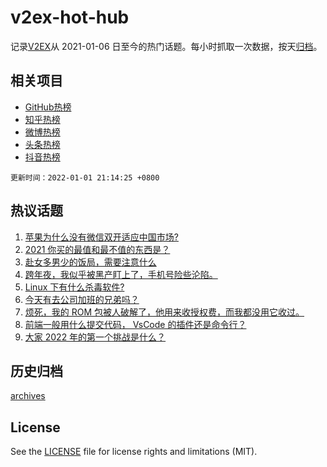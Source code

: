 # v2ex-hot-hub

 记录[V2EX](https://www.v2ex.com/)从 2021-01-06 日至今的热门话题。每小时抓取一次数据，按天[归档](archives)。
 
 ## 相关项目

- [GitHub热榜](https://github.com/lonnyzhang423/github-hot-hub)
- [知乎热榜](https://github.com/lonnyzhang423/zhihu-hot-hub)
- [微博热榜](https://github.com/lonnyzhang423/weibo-hot-hub)
- [头条热榜](https://github.com/lonnyzhang423/toutiao-hot-hub)
- [抖音热榜](https://github.com/lonnyzhang423/douyin-hot-hub)


 `更新时间：2022-01-01 21:14:25 +0800`

## 热议话题

1. [苹果为什么没有微信双开适应中国市场?](https://www.v2ex.com/t/825616)
1. [2021 你买的最值和最不值的东西是？](https://www.v2ex.com/t/825639)
1. [赴女多男少的饭局，需要注意什么](https://www.v2ex.com/t/825624)
1. [跨年夜，我似乎被黑产盯上了，手机号险些沦陷。](https://www.v2ex.com/t/825638)
1. [Linux 下有什么杀毒软件?](https://www.v2ex.com/t/825630)
1. [今天有去公司加班的兄弟吗？](https://www.v2ex.com/t/825620)
1. [烦死，我的 ROM 包被人破解了，他用来收授权费，而我都没用它收过。](https://www.v2ex.com/t/825596)
1. [前端一般用什么提交代码， VsCode 的插件还是命令行？](https://www.v2ex.com/t/825597)
1. [大家 2022 年的第一个挑战是什么？](https://www.v2ex.com/t/825614)

## 历史归档

[archives](archives)

## License

See the [LICENSE](LICENSE) file for license rights and limitations (MIT).
